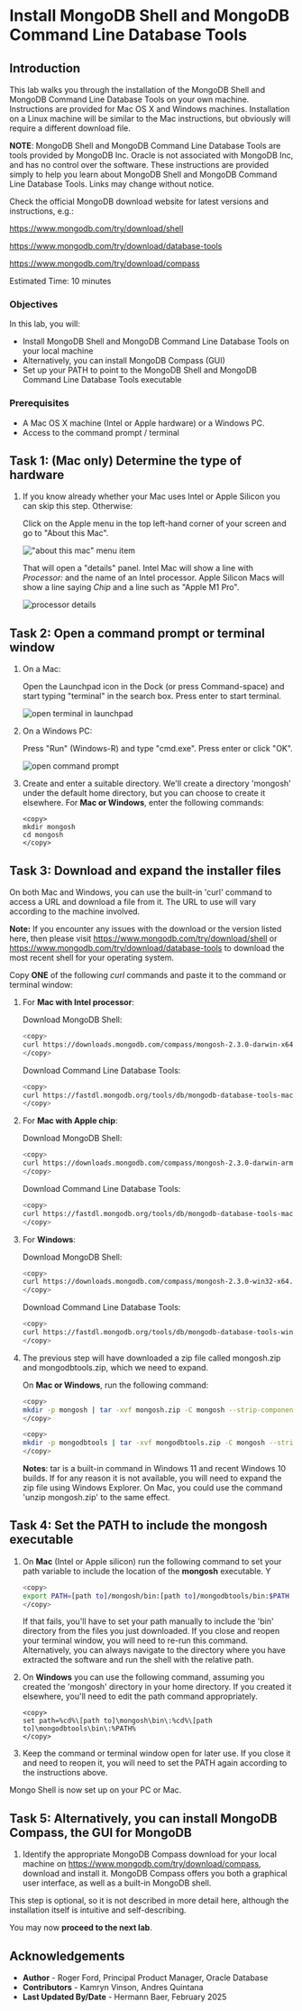 # Install MongoDB Shell and MongoDB Command Line Database Tools

## Introduction

This lab walks you through the installation of the MongoDB Shell and MongoDB Command Line Database Tools on your own machine. Instructions are provided for Mac OS X and Windows machines. Installation on a Linux machine will be similar to the Mac instructions, but obviously will require a different download file.

**NOTE**: MongoDB Shell and MongoDB Command Line Database Tools are tools provided by MongoDB Inc. Oracle is not associated with MongoDB Inc, and has no control over the software. These instructions are provided simply to help you learn about MongoDB Shell and MongoDB Command Line Database Tools. Links may change without notice.

Check the official MongoDB download website for latest versions and instructions, e.g.:

https://www.mongodb.com/try/download/shell

https://www.mongodb.com/try/download/database-tools

https://www.mongodb.com/try/download/compass


Estimated Time: 10 minutes

### Objectives

In this lab, you will:

* Install MongoDB Shell and MongoDB Command Line Database Tools on your local machine
* Alternatively, you can install MongoDB Compass (GUI)
* Set up your PATH to point to the MongoDB Shell and MongoDB Command Line Database Tools executable

### Prerequisites

- A Mac OS X machine (Intel or Apple hardware) or a Windows PC.
- Access to the command prompt / terminal

## Task 1: (Mac only) Determine the type of hardware

1. If you know already whether your Mac uses Intel or Apple Silicon you can skip this step. Otherwise:

    Click on the Apple menu in the top left-hand corner of your screen and go to "About this Mac". 

    !["about this mac" menu item](./images/about-this-mac.png " ")

    That will open a "details" panel. Intel Mac will show a line with *Processor:* and the name of an Intel processor. Apple Silicon Macs will show a line saying *Chip* and a line such as "Apple M1 Pro".

    ![processor details](./images/about-mac-details.png " ")

## Task 2: Open a command prompt or terminal window

1. On a Mac:

    Open the Launchpad icon in the Dock (or press Command-space) and start typing "terminal" in the search box. Press enter to start terminal.

    ![open terminal in launchpad](./images/terminal.png " ")

2.  On a Windows PC:

    Press "Run" (Windows-R) and type "cmd.exe". Press enter or click "OK".

    ![open command prompt](./images/cmd-exe.png " ")

3.  Create and enter a suitable directory. We'll create a directory 'mongosh' under the default home directory, but you can choose to create it elsewhere. For **Mac or Windows**, enter the following commands:

    ```
    <copy>
    mkdir mongosh
    cd mongosh
    </copy>
    ```

## Task 3: Download and expand the installer files

On both Mac and Windows, you can use the built-in 'curl' command to access a URL and download a file from it. The URL to use will vary according to the machine involved.

**Note:** If you encounter any issues with the download or the version listed here, then please visit https://www.mongodb.com/try/download/shell or https://www.mongodb.com/try/download/database-tools to download the most recent shell for your operating system.

Copy **ONE** of the following *curl* commands and paste it to the command or terminal window:

1. For **Mac with Intel processor**:

    Download MongoDB Shell:

    ```bash
    <copy>
    curl https://downloads.mongodb.com/compass/mongosh-2.3.0-darwin-x64.zip -o mongosh.zip
    </copy>
    ```

    Download Command Line Database Tools:

    ```bash
    <copy>
    curl https://fastdl.mongodb.org/tools/db/mongodb-database-tools-macos-x86_64-100.10.0.zip -o mongodbtools.zip
    </copy>
    ```

2. For **Mac with Apple chip**:

    Download MongoDB Shell:

    ```bash
    <copy>
    curl https://downloads.mongodb.com/compass/mongosh-2.3.0-darwin-arm64.zip -o mongosh.zip
    </copy>
    ```

    Download Command Line Database Tools:

    ```bash
    <copy>
    curl https://fastdl.mongodb.org/tools/db/mongodb-database-tools-macos-arm64-100.10.0.zip -o mongodbtools.zip
    </copy>
    ```

3. For **Windows**:

    Download MongoDB Shell:

    ```bash
    <copy>
    curl https://downloads.mongodb.com/compass/mongosh-2.3.0-win32-x64.zip -o mongosh.zip
    </copy>
    ```

    Download Command Line Database Tools:

    ```bash
    <copy>
    curl https://fastdl.mongodb.org/tools/db/mongodb-database-tools-windows-x86_64-100.10.0.zip -o mongodbtools.zip
    </copy>
    ```

4. The previous step will have downloaded a zip file called mongosh.zip and mongodbtools.zip, which we need to expand.

    On **Mac or Windows**, run the following command:

    ```bash
    <copy>
    mkdir -p mongosh | tar -xvf mongosh.zip -C mongosh --strip-components=1
    </copy>
    ```

    ```bash
    <copy>
    mkdir -p mongodbtools | tar -xvf mongodbtools.zip -C mongosh --strip-components=1
    </copy>
    ```

    **Notes**: tar is a built-in command in Windows 11 and recent Windows 10 builds. If for any reason it is not available, you will need to expand the zip file using Windows Explorer. On Mac, you could use the command 'unzip mongosh.zip' to the same effect.

## Task 4: Set the PATH to include the mongosh executable

1. On **Mac** (Intel or Apple silicon) run the following command to set your path variable to include the location of the **mongosh** executable. Y

    ```bash
    <copy>
    export PATH=[path to]/mongosh/bin:[path to]/mongodbtools/bin:$PATH
    </copy>
    ```

    If that fails, you'll have to set your path manually to include the 'bin' directory from the files you just downloaded. If you close and reopen your terminal window, you will need to re-run this command. Alternatively, you can always navigate to the directory where you have extracted the software and run the shell with the relative path.

2. On **Windows** you can use the following command, assuming you created the 'mongosh' directory in your home directory. If you created it elsewhere, you'll need to edit the path command appropriately.

    ```
    <copy>
    set path=%cd%\[path to]\mongosh\bin\:%cd%\[path to]\mongodbtools\bin\:%PATH%
    </copy>
    ```

3. Keep the command or terminal window open for later use. If you close it and need to reopen it, you will need to set the PATH again according to the instructions above.    

Mongo Shell is now set up on your PC or Mac.

## Task 5: Alternatively, you can install MongoDB Compass, the GUI for MongoDB

1. Identify the appropriate MongoDB Compass download for your local machine on https://www.mongodb.com/try/download/compass, download and install it. MongoDB Compass offers you both a graphical user interface, as well as a built-in MongoDB shell.

This step is optional, so it is not described in more detail here, although the installation itself is intuitive and self-describing.

You may now **proceed to the next lab**.

## Acknowledgements

- **Author** - Roger Ford, Principal Product Manager, Oracle Database
- **Contributors** - Kamryn Vinson, Andres Quintana
- **Last Updated By/Date** - Hermann Baer, February 2025